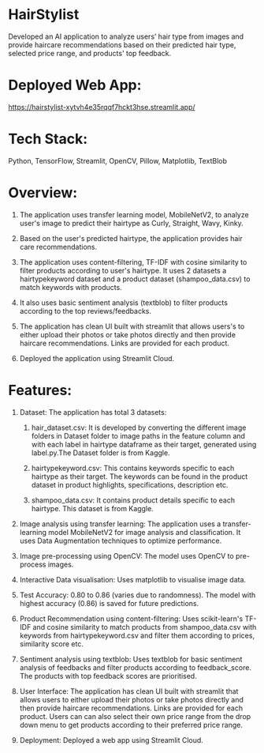# HairStylist
Developed an AI application to analyze users’ hair type from images and provide haircare recommendations based on
their predicted hair type, selected price range, and products' top feedback.

# Deployed Web App: 
https://hairstylist-xytvh4e35rqqf7hckt3hse.streamlit.app/

# Tech Stack:
Python, TensorFlow, Streamlit, OpenCV, Pillow, Matplotlib, TextBlob

# Overview:

1. The application uses transfer learning model, MobileNetV2, to analyze user's image to predict their hairtype as Curly, Straight, Wavy, Kinky.

2. Based on the user's predicted hairtype, the application provides hair care recommendations.

3. The application uses content-filtering, TF-IDF with cosine similarity to filter products according to user's hairtype. It uses 2 datasets a hairtypekeyword dataset and a product dataset (shampoo_data.csv) to match keywords with products.

4. It also uses basic sentiment analysis (textblob) to filter products according to the top reviews/feedbacks. 

5. The application has clean UI built with streamlit that allows users's to either upload their photos or take photos directly and then provide haircare recommendations. Links are provided for each product.

6. Deployed the application using Streamlit Cloud.

# Features:

1. Dataset: The application has total 3 datasets:
     
     1. hair_dataset.csv: It is developed by converting the different image folders in Dataset folder to image paths in the feature column and with each label in hairtype dataframe as their target, generated using label.py.The Dataset folder is from Kaggle.
     
     2. hairtypekeyword.csv: This contains keywords specific to each hairtype as their target. The keywords can be found in the product dataset in product highlights, specifications, description etc.
     
     3. shampoo_data.csv: It contains product details specific to each hairtype. This dataset is from Kaggle.

2. Image analysis using transfer learning: The application uses a transfer-learning model MobileNetV2 for image analysis and classification. It uses Data Augmentation techniques to optimize performance.

3. Image pre-processing using OpenCV: The model uses OpenCV to pre-process images.

4. Interactive Data visualisation: Uses matplotlib to visualise image data.

5. Test Accuracy: 0.80 to 0.86 (varies due to randomness). The model with highest accuracy (0.86) is saved for future predictions. 

6. Product Recommendation using content-filtering: Uses scikit-learn's  TF-IDF and cosine similarity to match products from shampoo_data.csv with keywords from hairtypekeyword.csv and filter them according to prices, similarity score etc.

7. Sentiment analysis using textblob: Uses textblob for basic sentiment analysis of feedbacks and filter products according to feedback_score. The products with top feedback scores are prioritised.

8. User Interface: The application has clean UI built with streamlit that allows users to either upload their photos or take photos directly and then provide haircare recommendations. Links are provided for each product. Users can can also select their own price range from the drop down menu to get products according to their preferred price range.

9. Deployment: Deployed a web app using Streamlit Cloud.
   






